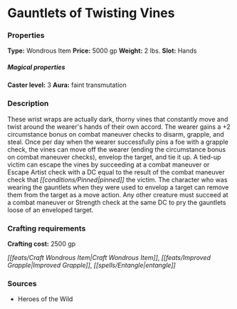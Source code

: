 ﻿---
Title: "Gauntlets of Twisting Vines"
Type: "Wondrous Item"
Price: "5000 gp"
Weight: "2 lbs."
Slot: "Hands"
Caster level: "3"
Aura: "faint transmutation"
Description: |
  "These wrist wraps are actually dark, thorny vines that constantly move and twist around the wearer's hands of their own accord. The wearer gains a +2 circumstance bonus on combat maneuver checks to disarm, grapple, and steal. Once per day when the wearer successfully pins a foe with a grapple check, the vines can move off the wearer (ending the circumstance bonus on combat maneuver checks), envelop the target, and tie it up. A tied-up victim can escape the vines by succeeding at a combat maneuver or Escape Artist check with a DC equal to the result of the combat maneuver check that pinned the victim. The character who was wearing the gauntlets when they were used to envelop a target can remove them from the target as a move action. Any other creature must succeed at a combat maneuver or Strength check at the same DC to pry the gauntlets loose of an enveloped target."
Crafting cost: "2500 gp"
Sources: "['Heroes of the Wild']"
---

# Gauntlets of Twisting Vines

### Properties

**Type:** Wondrous Item **Price:** 5000 gp **Weight:** 2 lbs. **Slot:** Hands

##### Magical properties

**Caster level:** 3 **Aura:** faint transmutation

### Description

These wrist wraps are actually dark, thorny vines that constantly move and twist around the wearer's hands of their own accord. The wearer gains a +2 circumstance bonus on combat maneuver checks to disarm, grapple, and steal. Once per day when the wearer successfully pins a foe with a grapple check, the vines can move off the wearer (ending the circumstance bonus on combat maneuver checks), envelop the target, and tie it up. A tied-up victim can escape the vines by succeeding at a combat maneuver or Escape Artist check with a DC equal to the result of the combat maneuver check that _[[conditions/Pinned|pinned]]_ the victim. The character who was wearing the gauntlets when they were used to envelop a target can remove them from the target as a move action. Any other creature must succeed at a combat maneuver or Strength check at the same DC to pry the gauntlets loose of an enveloped target.

### Crafting requirements

**Crafting cost:** 2500 gp

_[[feats/Craft Wondrous Item|Craft Wondrous Item]]_, _[[feats/Improved Grapple|Improved Grapple]]_, _[[spells/Entangle|entangle]]_

### Sources

* Heroes of the Wild